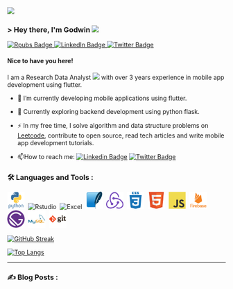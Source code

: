 <div id="header" >
  <img src="https://media.giphy.com/media/M9gbBd9nbDrOTu1Mqx/giphy.gif" width="100"/>
  <h3 >
  > Hey there, I'm Godwin
  <img src="https://media.giphy.com/media/hvRJCLFzcasrR4ia7z/giphy.gif" width="30px"/>
</h3>
  <div id="badges" >
  <a href="https://rpubs.com/sirgo1" target="_blank">
    <img src="https://img.shields.io/badge/Rpubs-Orange?style=for-the-badge&logo=twitter&logoColor=white" alt="Rpubs Badge"/>
  </a>
  <a href="https://www.linkedin.com/in/godwin-osuji/" target="_blank">
    <img src="https://img.shields.io/badge/LinkedIn-blue?style=for-the-badge&logo=linkedin&logoColor=white" alt="LinkedIn Badge"/>
  </a>
  <a href="https://twitter.com/Analyst_Godwin" target="_blank">
    <img src="https://img.shields.io/badge/Twitter-blue?style=for-the-badge&logo=twitter&logoColor=white" alt="Twitter Badge"/>
  </a>
</div>
<h4> Nice to have you here! &nbsp
<img  src="https://komarev.com/ghpvc/?username=sirgo1&style=flat-square&color=blue" alt=""/>

</div>
  
I am a Research Data Analyst <img src="https://media.giphy.com/media/WUlplcMpOCEmTGBtBW/giphy.gif" width="30"> with over 3 years experience in mobile app development using flutter. 

- :telescope: I’m currently developing mobile applications using flutter.

- :seedling: Currently exploring backend development using python flask.

- :zap: In my free time, I solve algorithm and data structure problems on <a href = "https://leetcode.com/Onyedikareal"> Leetcode</a>, contribute to open source, read tech articles and write mobile app development tutorials.

- :mailbox:How to reach me: [![Linkedin Badge](https://img.shields.io/badge/-onyedika-blue?style=flat&logo=Linkedin&logoColor=white)](https://linkedin.com/in/onyedika-ukwueze) [![Twitter Badge](https://img.shields.io/badge/-engr_real-white?style=flat&logo=Twitter&logoColor=blue)](https://twitter.com/engr_real) 



### :hammer_and_wrench: Languages and Tools :

<div>
  <img src="https://github.com/devicons/devicon/blob/master/icons/python/python-original-wordmark.svg" title="Python" alt="Python" width="40" height="40"/>&nbsp;
  <img src="https://github.com/devicons/devicon/blob/master/icons/rsudio/rdtudio-original-wordmark.svg" title="Rstudio" alt="Rstudio" width="40" height="40"/>&nbsp;
  <img src="https://github.com/devicons/devicon/blob/master/icons/excel/excel-original.svg" title="Excel" alt="Excel" width="40" height="40"/>&nbsp;
  <img src="https://github.com/devicons/devicon/blob/master/icons/sqlite/sqlite-original.svg" title="Sqlite" alt="Sqlite" width="40" height="40"/>&nbsp;
  <img src="https://github.com/devicons/devicon/blob/master/icons/redux/redux-original.svg" title="Redux" alt="Redux " width="40" height="40"/>&nbsp;
  <img src="https://github.com/devicons/devicon/blob/master/icons/css3/css3-plain-wordmark.svg"  title="CSS3" alt="CSS" width="40" height="40"/>&nbsp;
  <img src="https://github.com/devicons/devicon/blob/master/icons/html5/html5-original.svg" title="HTML5" alt="HTML" width="40" height="40"/>&nbsp;
  <img src="https://github.com/devicons/devicon/blob/master/icons/javascript/javascript-original.svg" title="JavaScript" alt="JavaScript" width="40" height="40"/>&nbsp;
  <img src="https://github.com/devicons/devicon/blob/master/icons/firebase/firebase-plain-wordmark.svg" title="Firebase" alt="Firebase" width="40" height="40"/>&nbsp;
  <img src="https://github.com/devicons/devicon/blob/master/icons/gatsby/gatsby-original.svg" title="Gatsby"  alt="Gatsby" width="40" height="40"/>&nbsp;
  <img src="https://github.com/devicons/devicon/blob/master/icons/mysql/mysql-original-wordmark.svg" title="MySQL"  alt="MySQL" width="40" height="40"/>&nbsp;
  <img src="https://github.com/devicons/devicon/blob/master/icons/git/git-original-wordmark.svg" title="Git" **alt="Git" width="40" height="40"/>&nbsp;

[![GitHub Streak](http://github-readme-streak-stats.herokuapp.com?user=sirgo1&theme=dark&background=000000)](https://git.io/streak-stats)

[![Top Langs](https://github-readme-stats.vercel.app/api/top-langs/?username=sirgo1&layout=compact&theme=vision-friendly-dark)](https://github.com/sirgo1/github-readme-stats)
<!-- BLOG-POST-LIST:START -->
<!-- BLOG-POST-LIST:END -->

---

### :writing_hand: Blog Posts :

<!---
sirgo1/sirgo1 is a ✨ special ✨ repository because its `README.md` (this file) appears on your GitHub profile.
